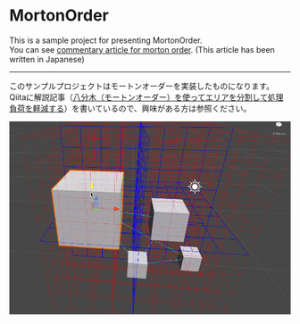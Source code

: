 # MortonOrder

This is a sample project for presenting MortonOrder.  
You can see [commentary article for morton order](http://edom18.hateblo.jp/entry/2017/07/28/083153). (This article has been written in Japanese)


---------


このサンプルプロジェクトはモートンオーダーを実装したものになります。  
Qiitaに解説記事（[八分木（モートンオーダー）を使ってエリアを分割して処理負荷を軽減する](http://edom18.hateblo.jp/entry/2017/07/28/083153)）を書いているので、興味がある方は参照ください。


![](./morton-order.gif)
